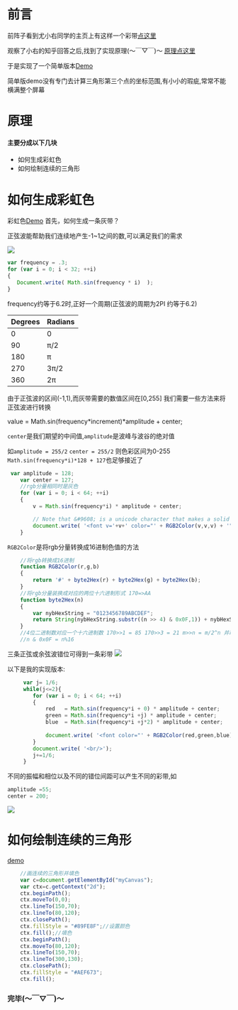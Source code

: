 # 前言
前阵子看到尤小右同学的主页上有这样一个彩带[点这里](http://evanyou.me/)

观察了小右的知乎回答之后,找到了实现原理(～￣▽￣)～ [原理点这里](http://krazydad.com/tutorials/makecolors.php)

于是实现了一个简单版本[Demo](http://himmas.github.io/Himmas_demo/colours-bar/)

简单版demo没有专门去计算三角形第三个点的坐标范围,有小小的瑕疵,常常不能横满整个屏幕
# 原理
#### 主要分成以下几块
- 如何生成彩虹色
- 如何绘制连续的三角形

# 如何生成彩虹色
彩虹色[Demo](http://himmas.github.io/Himmas_demo/colours-bar/colour-bar.html)
首先，如何生成一条灰带？

正弦波能帮助我们连续地产生-1~1之间的数,可以满足我们的需求

![](http://7xt8hz.com2.z0.glb.clouddn.com/QQ%E5%9B%BE%E7%89%8720160501161024.png)		
```javascript 	
var frequency = .3;
for (var i = 0; i < 32; ++i)
{
   Document.write( Math.sin(frequency * i)  );
}
```

frequency约等于6.2时,正好一个周期(正弦波的周期为2PI 约等于6.2)


| Degrees |Radians |
| ------- |--------|
| 0       |0       |
| 90      | π/2    |
| 180     | π      | 
| 270     | 3π/2   |
| 360     | 2π     |
  
由于正弦波的区间(-1,1),而灰带需要的数值区间在[0,255] 我们需要一些方法来将正弦波进行转换

value = Math.sin(frequency*increment)*amplitude + center;

`center`是我们期望的中间值,`amplitude`是波峰与波谷的绝对值

如`amplitude = 255/2` `center = 255/2` 则色彩区间为0-255
`Math.sin(frequency*i)*128 + 127`也足够接近了

```javascript
 var amplitude = 128;
    var center = 127;
    //rgb分量相同时是灰色
    for (var i = 0; i < 64; ++i)
    {
        v = Math.sin(frequency*i) * amplitude + center;

        // Note that &#9608; is a unicode character that makes a solid block
        document.write( '<font v='+v+' color="' + RGB2Color(v,v,v) + '">&#9608;</font>');
    }
```

`RGB2Color`是将rgb分量转换成16进制色值的方法

```javascript
    //将rgb转换成16进制
    function RGB2Color(r,g,b)
    {
        return '#' + byte2Hex(r) + byte2Hex(g) + byte2Hex(b);
    }
    //将rgb分量装换成对应的两位十六进制形式 170=>AA
    function byte2Hex(n)
    {
        var nybHexString = "0123456789ABCDEF";
        return String(nybHexString.substr((n >> 4) & 0x0F,1)) + nybHexString.substr(n & 0x0F,1);
    }
    //4位二进制数对应一个十六进制数 170>>1 = 85 170>>3 = 21 m>>n = m/2^n 并取整
    //n & 0x0F = n%16
```

三条正弦或余弦波错位可得到一条彩带
![](http://7xt8hz.com2.z0.glb.clouddn.com/QQ%E5%9B%BE%E7%89%8720160501221455.png)

以下是我的实现版本:

```javascript
     var j= 1/6;
     while(j<=2){
        for (var i = 0; i < 64; ++i)
        {
            red   = Math.sin(frequency*i + 0) * amplitude + center;
            green = Math.sin(frequency*i +j) * amplitude + center;
            blue  = Math.sin(frequency*i +j*2) * amplitude + center;
    
            document.write( '<font color="' + RGB2Color(red,green,blue) + '">&#9608;</font>');
        }
        document.write( '<br/>');
        j+=1/6;
     }
```
不同的振幅和相位以及不同的错位间距可以产生不同的彩带,如
```javascript
amplitude =55;
center = 200;
```

![](http://7xt8hz.com2.z0.glb.clouddn.com/QQ%E5%9B%BE%E7%89%8720160501222256.png)

# 如何绘制连续的三角形
[demo](http://himmas.github.io/Himmas_demo/colours-bar/canvas-triangle.html)
```javascript
    //画连续的三角形并填色
    var c=document.getElementById("myCanvas");
    var ctx=c.getContext("2d");
    ctx.beginPath();
    ctx.moveTo(0,0);
    ctx.lineTo(150,70);
    ctx.lineTo(80,120);
    ctx.closePath();
    ctx.fillStyle = "#89FE8F";//设置颜色
    ctx.fill();//填色
    ctx.beginPath();
    ctx.moveTo(80,120);
    ctx.lineTo(150,70);
    ctx.lineTo(300,130);
    ctx.closePath();
    ctx.fillStyle = "#AEF673";
    ctx.fill();
```

### 完毕(～￣▽￣)～




